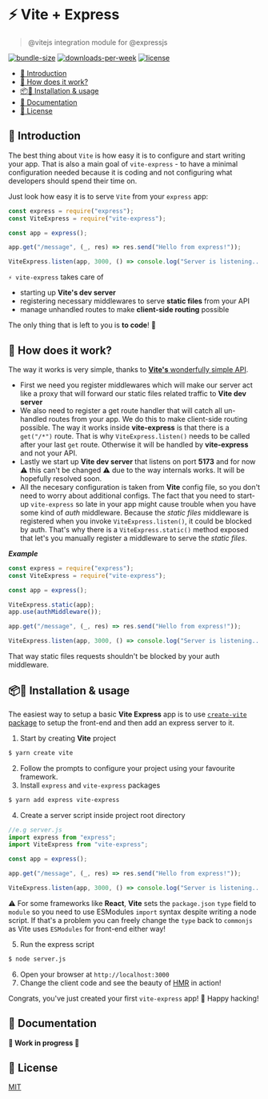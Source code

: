 # ⚡ Vite + Express
> @vitejs integration module for @expressjs

[![bundle-size](https://img.shields.io/bundlephobia/minzip/vite-express)](https://www.npmjs.org/package/vite-express)
[![downloads-per-week](https://img.shields.io/npm/dt/vite-express?color=red)](https://www.npmjs.org/package/vite-express)
[![license](https://img.shields.io/npm/l/vite-express?color=purple)](https://www.npmjs.org/package/vite-express)

- [💬 Introduction](#-introduction)
- [🤔 How does it work?](#-how-does-it-work)
- [📦🔧 Installation \& usage](#-installation--usage)
- [📝 Documentation](#-documentation)
- [🏦 License](#-license)

## 💬 Introduction

The best thing about `Vite` is how easy it is to configure and start writing your app. That is also a main goal of `vite-express` - to have a minimal configuration needed because it is coding and not configuring what developers should spend their time on.

Just look how easy it is to serve `Vite` from your `express` app:

```javascript
const express = require("express");
const ViteExpress = require("vite-express");

const app = express();

app.get("/message", (_, res) => res.send("Hello from express!"));

ViteExpress.listen(app, 3000, () => console.log("Server is listening..."));
```

`⚡ vite-express` takes care of 
- starting up **Vite's dev server**
- registering necessary middlewares to serve **static files** from your API
- manage unhandled routes to make **client-side routing** possible

The only thing that is left to you is **to code**! 🎉 

## 🤔 How does it work?

The way it works is very simple, thanks to [**Vite's** wonderfully simple API](https://vitejs.dev/guide/api-javascript.html).
 - First we need you register middlewares which will make our server act like a proxy that will forward our static files related traffic to **Vite dev server**
 - We also need to register a get route handler that will catch all un-handled routes from your app. We do this to make client-side routing possible. The way it works inside **vite-express** is that there is a `get("/*")` route. That is why `ViteExpress.listen()` needs to be called after your last `get` route. Otherwise it will be handled by **vite-express** and not your API.
 - Lastly we start up **Vite dev server** that listens on port **5173** and for now ⚠️ this can't be changed ⚠️ due to the way internals works.  It will be hopefully resolved soon.
 - All the necesary configuration is taken from **Vite** config file, so you don't need to worry about additional configs. 
The fact that you need to start-up `vite-express` so late in your app might cause trouble when you have some kind of *auth* middleware. Because the *static files* middleware is registered when you invoke `ViteExpress.listen()`, it could be blocked by auth. That's why there is a `ViteExpress.static()` method exposed that let's you manually register a middleware to serve the *static files*.

***Example***
```javascript
const express = require("express");
const ViteExpress = require("vite-express");

const app = express();

ViteExpress.static(app);
app.use(authMiddleware());

app.get("/message", (_, res) => res.send("Hello from express!"));

ViteExpress.listen(app, 3000, () => console.log("Server is listening..."));
```
That way static files requests shouldn't be blocked by your auth middleware.

## 📦🔧 Installation & usage

The easiest way to setup a basic **Vite Express** app is to use [`create-vite` package](https://vitejs.dev/guide/#scaffolding-your-first-vite-project) to setup the front-end and then add an express server to it.

 1. Start by creating **Vite** project
```bash
$ yarn create vite
```
 2. Follow the prompts to configure your project using your favourite framework.
 3. Install `express` and `vite-express` packages 
```bash
$ yarn add express vite-express
```
 4. Create a server script inside project root directory
```javascript
//e.g server.js
import express from "express";
import ViteExpress from "vite-express";

const app = express();

app.get("/message", (_, res) => res.send("Hello from express!"));

ViteExpress.listen(app, 3000, () => console.log("Server is listening..."));
```
 ⚠️ For some frameworks like **React**, **Vite** sets the `package.json` `type` field to `module` so you need to use ESModules `import` syntax despite writing a node script. If that's a problem you can freely change the `type` back to `commonjs` as Vite uses `ESModules` for front-end either way!

 5. Run the express script
```bash
$ node server.js
```
 6. Open your browser at `http://localhost:3000`
 7. Change the client code and see the beauty of [HMR](https://vitejs.dev/guide/features.html#hot-module-replacement) in action!

Congrats, you've just created your first `vite-express` app! 🎉 Happy hacking!
## 📝 Documentation

**🚧 Work in progress 🚧**

## 🏦 License

[MIT](LICENSE)
